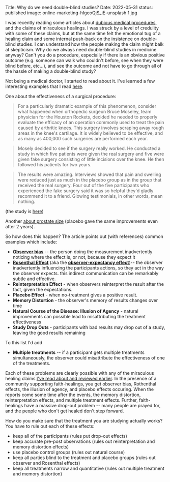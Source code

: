 Title: Why do we need double-blind studies?
Date: 2022-05-31
status: published
image: online-marketing-hIgeoQjS_iE-unsplash 1.jpg


I was recently reading some articles about [dubious medical procedures](https://bblais.github.io/posts/2020/Jul/09/skepticism-and-dubious-medical-procedures/), and the claims of miraculous healings.  I was struck by a level of credulity with some of these claims, but at the same time felt the emotional tug of a healing claim and some internal push-back on the insistence on double-blind studies.  I can understand how the people making the claim might balk at skepticism.  Why do we always need double-blind studies in medicine anyway?  Can't you do a procedure, especially if there is an obvious positive outcome (e.g. someone can walk who couldn't before, see when they were blind before, etc...), and see the outcome and not have to go through all of the hassle of making a double-blind study?

Not being a medical doctor, I started to read about it.  I've learned a few interesting examples that I read [here](https://www.winchesterhospital.org/health-library/article?id=38405&utm_source=pocket_mylist).

One about the effectiveness of a surgical procedure:

> For a particularly dramatic example of this phenomenon, consider what happened when orthopedic surgeon Bruce Moseley, team physician for the Houston Rockets, decided he needed to properly evaluate the efficacy of an operation commonly used to treat the pain caused by arthritic knees. This surgery involves scraping away rough areas in the knee's cartilage. It is widely believed to be effective, and as many as 400,000 such surgeries are performed each year.

> Mosely decided to see if the surgery really worked. He conducted a study in which five patients were given the real surgery and five were given fake surgery consisting of little incisions over the knee. He then followed his patients for two years.

> The results were amazing. Interviews showed that pain and swelling were reduced just as much in the placebo group as in the group that received the real surgery. Four out of the five participants who experienced the fake surgery said it was so helpful they'd gladly recommend it to a friend. Glowing testimonials, in other words, mean nothing.

(the study is [here](https://pubmed.ncbi.nlm.nih.gov/12110735/))

Another [about prostate size](https://bjui-journals.onlinelibrary.wiley.com/doi/abs/10.1046/j.1464-410x.1998.00554.x) (placebo gave the same improvements even after 2 years).

So how does this happen?  The article points out (with references) common examples which include:

- **[Observer bias](https://en.wikipedia.org/wiki/Observer_bias)** -- the person doing the measurement inadvertently noticing where the effect is, or not, because they expect it
- **[Rosenthal Effect](https://en.wikipedia.org/wiki/Pygmalion_effect)** (aka the **[observer-expectancy effect](https://en.wikipedia.org/wiki/Observer-expectancy_effect)**)-- the observer inadvertently influencing the participants actions, so they act in the way the observer expects.  this indirect communication can be remarkably subtle and effective.
- **Reinterpretation Effect** - when observers reinterpret the result after the fact, given the expectations.
- **Placebo Effect** - when no-treatment gives a positive result.
- **Memory Distortion** - the observer's memory of results changes over time
- **Natural Course of the Disease: Illusion of Agency** - natural improvements can possible lead to misattributing the treatment effectiveness
- **Study Drop Outs** - participants with bad results may drop out of a study, leaving the good results remaining

To this list I'd add

- **Multiple treatments** -- if a participant gets multiple treatments simultaneously, the observer could misattribute the effectiveness of one of the treatments. 


Each of these problems are clearly possible with any of the miraculous healing claims [I've read about and reviewed earlier](https://bblais.github.io/posts/2022/Mar/23/a-long-discussion-about-miracles/).  In the presence of a community supporting faith-healings, you get observer bias, Rothenthal effects,  the illusion of agency, and placebo effects occuring.  When the reports come some time after the events, the memory distortion, reinterpretation effects, and multiple treatment effects.  Further, faith-healings have a massive drop-out problem -- many people are prayed for, and the people who don't get healed don't step forward.

How do you make sure that the treatment you are studying actually works?  You have to rule out each of these effects:

- keep all of the participants (rules put drop-out effects)
- keep accurate pre-post observations (rules out reinterpretation and memory distortion effects)
- use placebo control groups (rules out natural course)
- keep all parties blind to the treatment and placebo groups (rules out observer and Rosenthal effects)
- keep all treatments narrow and quantitative (rules out multiple treatment and memory distortion) 

